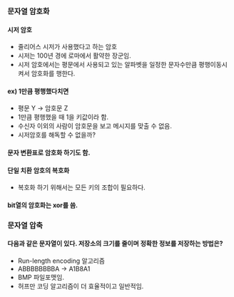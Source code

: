 ### 문자열 암호화
#### 시저 암호
* 줄리어스 시저가 사용했다고 하는 암호
* 시저는 100년 경에 로마에서 활약한 장군임.
* 시저 암호에서는 평문에서 사용되고 있는 알파벳을 일정한 문자수만큼 평행이동시켜서 암호화를 행한다.

#### ex) 1만큼 평행했다치면
* 평문 Y -> 암호문 Z
* 1만큼 평행했을 때 1을 키값이라 함.
* 수신자 이외의 사람이 암호문을 보고 메시지를 맞출 수 없음.
* 시저암호를 해독할 수 없을까?

#### 문자 변환표로 암호화 하기도 함.
#### 단일 치환 암호의 복호화
* 복호화 하기 위해서는 모든 키의 조합이 필요하다.

#### bit열의 암호화는 xor를 씀.

### 문자열 압축
#### 다음과 같은 문자열이 있다. 저장소의 크기를 줄이며 정확한 정보를 저장하는 방법은?
* Run-length encoding 알고리즘
* ABBBBBBBBA -> A1B8A1
* BMP 파일포맷임.
* 허프만 코딩 알고리즘이 더 효율적이고 일반적임.